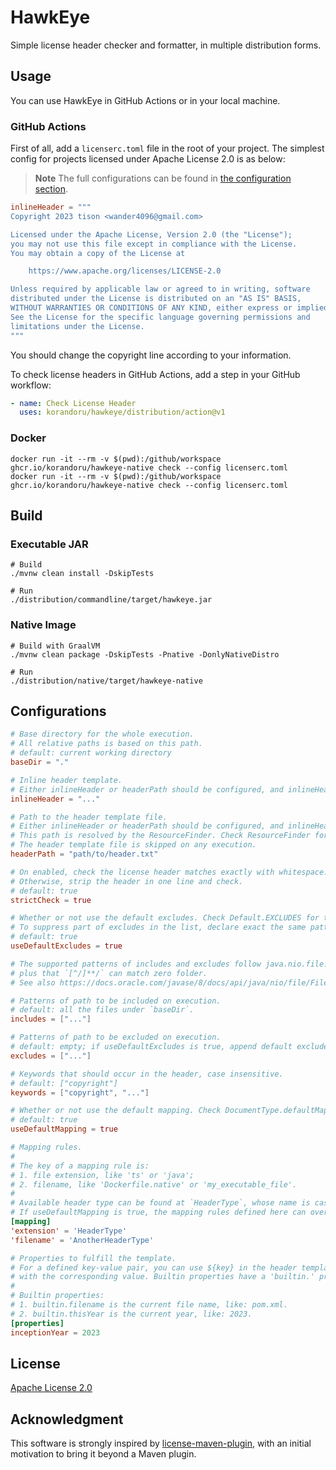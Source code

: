 # HawkEye

Simple license header checker and formatter, in multiple distribution forms.

## Usage

You can use HawkEye in GitHub Actions or in your local machine.

### GitHub Actions

First of all, add a `licenserc.toml` file in the root of your project. The simplest config for projects licensed under Apache License 2.0 is as below:

> **Note** The full configurations can be found in [the configuration section](#configurations).

```toml
inlineHeader = """
Copyright 2023 tison <wander4096@gmail.com>

Licensed under the Apache License, Version 2.0 (the "License");
you may not use this file except in compliance with the License.
You may obtain a copy of the License at

    https://www.apache.org/licenses/LICENSE-2.0

Unless required by applicable law or agreed to in writing, software
distributed under the License is distributed on an "AS IS" BASIS,
WITHOUT WARRANTIES OR CONDITIONS OF ANY KIND, either express or implied.
See the License for the specific language governing permissions and
limitations under the License.
"""
```

You should change the copyright line according to your information.

To check license headers in GitHub Actions, add a step in your GitHub workflow:

```yaml
- name: Check License Header
  uses: korandoru/hawkeye/distribution/action@v1
```

### Docker

```shell
docker run -it --rm -v $(pwd):/github/workspace ghcr.io/korandoru/hawkeye-native check --config licenserc.toml
docker run -it --rm -v $(pwd):/github/workspace ghcr.io/korandoru/hawkeye-native check --config licenserc.toml
```

## Build

### Executable JAR

```shell
# Build
./mvnw clean install -DskipTests

# Run
./distribution/commandline/target/hawkeye.jar
```

### Native Image

```shell
# Build with GraalVM
./mvnw clean package -DskipTests -Pnative -DonlyNativeDistro

# Run
./distribution/native/target/hawkeye-native
```

## Configurations

```toml
# Base directory for the whole execution.
# All relative paths is based on this path.
# default: current working directory
baseDir = "."

# Inline header template.
# Either inlineHeader or headerPath should be configured, and inlineHeader is prioritized.
inlineHeader = "..."

# Path to the header template file.
# Either inlineHeader or headerPath should be configured, and inlineHeader is prioritized.
# This path is resolved by the ResourceFinder. Check ResourceFinder for the concrete strategy.
# The header template file is skipped on any execution.
headerPath = "path/to/header.txt"

# On enabled, check the license header matches exactly with whitespace.
# Otherwise, strip the header in one line and check.
# default: true
strictCheck = true

# Whether or not use the default excludes. Check Default.EXCLUDES for the completed list.
# To suppress part of excludes in the list, declare exact the same pattern in `includes` list.
# default: true
useDefaultExcludes = true

# The supported patterns of includes and excludes follow java.nio.file.PathMatcher,
# plus that `[^/]**/` can match zero folder.
# See also https://docs.oracle.com/javase/8/docs/api/java/nio/file/FileSystem.html#getPathMatcher-java.lang.String-

# Patterns of path to be included on execution.
# default: all the files under `baseDir`.
includes = ["..."]

# Patterns of path to be excluded on execution.
# default: empty; if useDefaultExcludes is true, append default excludes.
excludes = ["..."]

# Keywords that should occur in the header, case insensitive.
# default: ["copyright"]
keywords = ["copyright", "..."]

# Whether or not use the default mapping. Check DocumentType.defaultMapping() for the completed list.
# default: true
useDefaultMapping = true

# Mapping rules.
#
# The key of a mapping rule is:
# 1. file extension, like 'ts' or 'java';
# 2. filename, like 'Dockerfile.native' or 'my_executable_file'.
#
# Available header type can be found at `HeaderType`, whose name is case insensitive.
# If useDefaultMapping is true, the mapping rules defined here can override the default one.
[mapping]
'extension' = 'HeaderType'
'filename' = 'AnotherHeaderType'

# Properties to fulfill the template.
# For a defined key-value pair, you can use ${key} in the header template, which will be substituted
# with the corresponding value. Builtin properties have a 'builtin.' prefix.
#
# Builtin properties:
# 1. builtin.filename is the current file name, like: pom.xml.
# 2. builtin.thisYear is the current year, like: 2023.
[properties]
inceptionYear = 2023
```

## License

[Apache License 2.0](LICENSE)

## Acknowledgment

This software is strongly inspired by [license-maven-plugin](https://github.com/mathieucarbou/license-maven-plugin), with an initial motivation to bring it beyond a Maven plugin.
